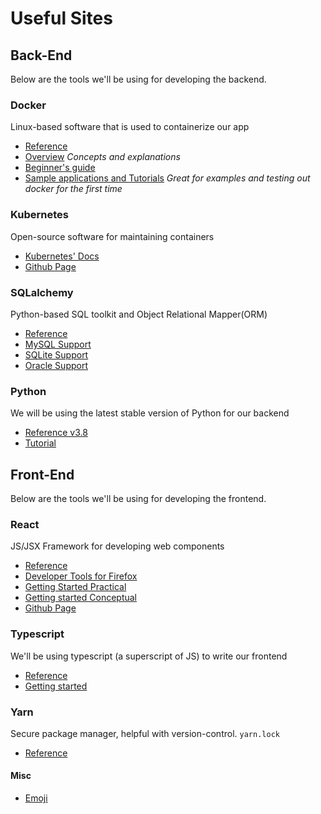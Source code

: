 # Useful Sites

## Back-End

Below are the tools we'll be using for developing the backend.

### Docker

Linux-based software that is used to containerize our app

- [Reference](https://docs.docker.com/reference/)
- [Overview](https://docs.docker.com/get-started/overview/) _Concepts and explanations_
- [Beginner's guide](https://medium.com/@jharvey1012/a-beginners-guide-to-creating-a-containerized-web-application-development-environment-with-docker-e903169004ff)
- [Sample applications and Tutorials](https://docs.docker.com/samples/) _Great for examples and testing out docker for the first time_

### Kubernetes

Open-source software for maintaining containers

- [Kubernetes' Docs](https://kubernetes.io/docs/home/)
- [Github Page](https://github.com/kubernetes/kubernetes)

### SQLalchemy

Python-based SQL toolkit and Object Relational Mapper(ORM)

- [Reference](https://docs.sqlalchemy.org/en/13/)
- [MySQL Support](https://docs.sqlalchemy.org/en/13/dialects/mysql.html)
- [SQLite Support](https://docs.sqlalchemy.org/en/13/dialects/sqlite.html)
- [Oracle Support](https://docs.sqlalchemy.org/en/13/dialects/oracle.html)

### Python

We will be using the latest stable version of Python for our backend

- [Reference v3.8](https://docs.python.org/3.8/)
- [Tutorial](https://pythonprogramming.net/introduction-learn-python-3-tutorials/)

## Front-End

Below are the tools we'll be using for developing the frontend.

### React

JS/JSX Framework for developing web components

- [Reference](https://reactjs.org/docs/react-api.html)
- [Developer Tools for Firefox](https://addons.mozilla.org/en-US/firefox/addon/react-devtools/)
- [Getting Started Practical](https://www.taniarascia.com/getting-started-with-react/)
- [Getting started Conceptual](https://5d4b5feba32acd0008d0df98--reactjs.netlify.app/docs/hello-world.html)
- [Github Page](https://github.com/facebook/react/blob/master/CHANGELOG.md#16131-march-19-2020)

### Typescript

We'll be using typescript (a superscript of JS) to write our frontend

- [Reference](https://www.typescriptlang.org/docs/handbook/basic-types.html)
- [Getting started](https://www.typescriptlang.org/docs/handbook/typescript-in-5-minutes.html)

### Yarn

Secure package manager, helpful with version-control. `yarn.lock`

- [Reference](https://classic.yarnpkg.com/en/docs)

#### Misc

- [Emoji](https://gist.github.com/rxaviers/7360908)
